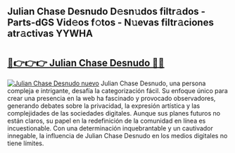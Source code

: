 ## Julian Chase Desnudo D𝚎sn𝚞dos filtr𝚊dos - Parts-dGS Vid𝚎os f𝚘tos - N𝚞evas filtr𝚊ciones atr𝚊ctivas YYWHA

# <h2><a href="http://mb5tcta.tromn.icu/?c=Julian+Chase+Desnudo">🔗👉👉👉 Julian Chase Desnudo 🔗🔗</a></h2>

[![Julian Chase Desnudo nuevo](https://i.imgur.com/pEAQMta.gif)](http://mb5tcta.tromn.icu/?c=Julian+Chase+Desnudo)
Julian Chase Desnudo, una persona compleja e intrigante, desafía la categorización fácil. Su enfoque único para crear una presencia en la web ha fascinado y provocado observadores, generando debates sobre la privacidad, la expresión artística y las complejidades de las sociedades digitales. Aunque sus planes futuros no están claros, su papel en la redefinición de la comunidad en línea es incuestionable. Con una determinación inquebrantable y un cautivador innegable, la influencia de Julian Chase Desnudo en los medios digitales no tiene límites.

